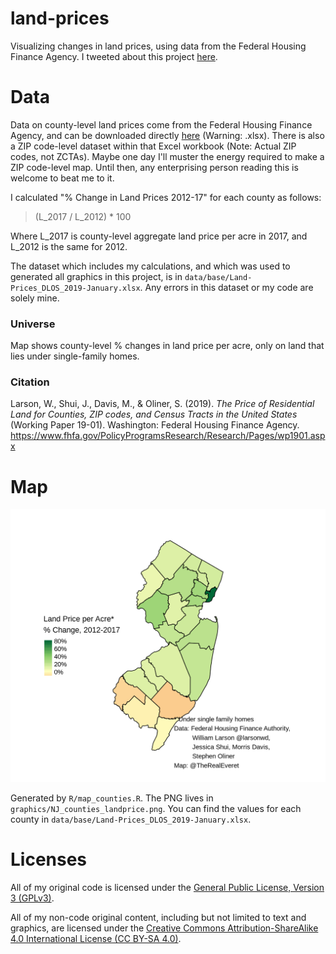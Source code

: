 # land-prices

Visualizing changes in land prices, using data from the Federal Housing Finance
Agency. I tweeted about this project
[here](https://twitter.com/TheRealEveret/status/1081025271392862208).

# Data

Data on county-level land prices come from the Federal Housing Finance Agency,
and can be downloaded directly
[here](https://www.fhfa.gov/PolicyProgramsResearch/Research/PaperDocuments/Land-Prices_DLOS_2019-January.xlsx)
(Warning: .xlsx). There is also a ZIP code-level dataset within that Excel
workbook (Note: Actual ZIP codes, not ZCTAs). Maybe one day I'll muster the 
energy required to make a ZIP code-level map. Until then, any enterprising
person reading this is welcome to beat me to it.

I calculated "% Change in Land Prices 2012-17" for each county as follows:

> (L_2017 / L_2012) * 100

Where L_2017 is county-level aggregate land price per acre in 2017, and L_2012 
is the same for 2012.

The dataset which includes my calculations, and which was used to generated all
graphics in this project, is in `data/base/Land-Prices_DLOS_2019-January.xlsx`.
Any errors in this dataset or my code are solely mine.

### Universe

Map shows county-level % changes in land price per acre, only on land that lies
under single-family homes.

### Citation

Larson, W., Shui, J., Davis, M., & Oliner, S. (2019). *The Price of Residential Land for Counties, ZIP codes, and Census Tracts in the United States* (Working Paper 19-01). Washington: Federal Housing Finance Agency. https://www.fhfa.gov/PolicyProgramsResearch/Research/Pages/wp1901.aspx

# Map

![](./graphics/NJ_counties_landprice.png)

Generated by `R/map_counties.R`. The PNG lives in `graphics/NJ_counties_landprice.png`. You can find the values for each county
in `data/base/Land-Prices_DLOS_2019-January.xlsx`.

# Licenses

All of my original code is licensed under the 
[General Public License, Version 3 (GPLv3)](https://www.gnu.org/licenses/gpl-3.0.en.html). 

All of my non-code original content, including but not limited to text and 
graphics, are licensed under the 
[Creative Commons Attribution-ShareAlike 4.0 International License (CC BY-SA 4.0)](http://creativecommons.org/licenses/by-sa/4.0/).
